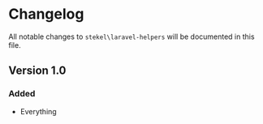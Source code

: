 # Changelog

All notable changes to `stekel\laravel-helpers` will be documented in this file.

## Version 1.0

### Added
- Everything
